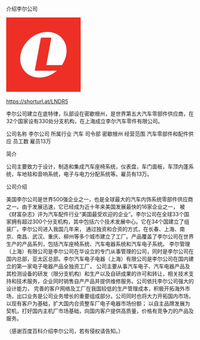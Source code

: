 介绍李尔公司


![介绍李尔公司](https://github.com/ywangnccu/ywang/blob/main/images/lear_corporation_logo.jpg)

https://shorturl.at/LNDR5

李尔公司建立在底特律，队部设在密歇根州，是世界第五大汽车零部件供应商，在32个国家设有330处分支机构，在上海成立李尔汽车零件有限公司。

公司名称
李尔公司
所属行业
汽车
司令部
密歇根州
经营范围
汽车零部件和配件供应
员工数
雇员13万

简介


公司主要致力于设计，制造和集成汽车座椅系统，仪表盘，车门面板，车顶内蓬系统，车地毯和音响系统，电子与电力分配系统等。雇员有13万。

公司介绍


美国李尔公司是世界500强企业之一，也是全球最大的汽车内饰系统零部件供应商之一。由于发展迅速，它已经成为近十年来美国发展最快的16家企业之一，
被《财富杂志》评为汽车配件行业“美国最受欢迎的企业”。李尔公司在全球33个国家拥有超过300个分支机构，其中包括六个技术发展中心。它在34个国建立了组装厂。李尔公司进入我国几年来，
通过独资和合资的方式，在长春、上海、南京、南昌、武汉、重庆、柳州等多个城市建立了工厂。产品覆盖了李尔公司在世界生产的产品系列，包括汽车座椅系统、汽车电器系统和汽车电子系统。
李尔管理（上海）有限公司是李尔公司在华设立的专门从事管理的公司，同时是李尔公司在国内总部，亚太区总部。李尔汽车电子电器（上海）有限公司是李尔公司在国内建立的第一家电子电器产品全独资工厂，
公司主要从事汽车电子、汽车电器产品及其检测设备的研发（限分支机构）和生产以及自研成果的许可和转让，相关技术支持和技术服务，企业同时销售自产产品并提供维修服务。公司依托李尔公司强大的设计能力，
完善的客户网络及工厂在我国较低的生产管理成本，积极开拓海外市场，出口业务是公司业务增长的重要组成部分。公司同时也将大力开拓国内市场，以现有客户为基础，扩大国内合资整车厂电子电器市场份额；
以自主品牌发展为契机，打好国内主机厂市场基础，向国内客户提供高质量，价格有竞争力的产品及服务。


（感谢百度百科介绍李尔公司，若有侵权请告知。）
